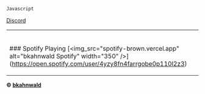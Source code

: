 ```js
Javascript
```

<!DOCTYPE html>
<html>
<body>

[Discord](https://discord.gg/9K6zB6fUfN)

</body>
</html>

<table width="100%"> 
  <tr>
  <td width="50%">
      
&nbsp; <br>
    ### Spotify Playing
[<img_src="spotify-brown.vercel.app" alt="bkahnwald Spotify" width="350" />]
(https://open.spotify.com/user/4yzy8fn4farrgobe0p110l2z3)
    <br/>
  </td>
  <td width="50%">
  </td>
  </table>


**© [bkahnwald](https://github.com/bkahnwald)**
